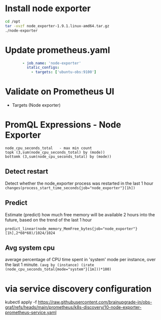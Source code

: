 # Install node exporter

```bash
cd /opt
tar -xvzf node_exporter-1.9.1.linux-amd64.tar.gz 
./node-exporter
```

# Update prometheus.yaml
```yaml
        - job_name: 'node-exporter'
          static_configs:
            - targets: ['ubuntu-obs:9100'] 
```            

# Validate on Prometheus UI
- Targets (Node exporter)

# PromQL Expressions - Node Exporter

```node_memory_MemAvailable_bytes
node_cpu_seconds_total   - max min count
topk (3,sum(node_cpu_seconds_total) by (mode))
bottomk (3,sum(node_cpu_seconds_total) by (mode))
```
## Detect restart
Detect whether the node_exporter process was restarted in the last 1 hour
```changes(process_start_time_seconds{job="node_exporter"}[1h])```

## Predict
Estimate (predict) how much free memory will be available 2 hours into the future, based on the trend of the last 1 hour

```predict_linear(node_memory_MemFree_bytes{job="node_exporter"}[1h],2*60*60)/1024/1024```

## Avg system cpu
average percentage of CPU time spent in 'system' mode per instance, over the last 1 minute.
```(avg by (instance) (irate (node_cpu_seconds_total{mode="system"}[1m]))*100)```

# via service discovery configuration
kubectl apply -f https://raw.githubusercontent.com/brainupgrade-in/obs-graf/refs/heads/main/prometheus/k8s-discovery/10-node-exporter-prometheus-service.yaml